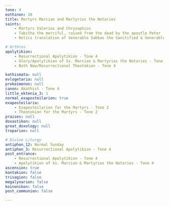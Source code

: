 ```yaml
---
tone: 4
eothinon: 10
title: Martyrs Marcian and Martyrios the Notaries
saints:
    - Martyrs Valerios and Chrysaphios
    - Tabitha the merciful, raised from the dead by the apostle Peter
    - Relics translation of Venerable Sabbas the Sanctified & Venerable John of Beverly

# Orthros
apolytikion:
    - Resurrectional Apolytikion - Tone 4
    - Glory/Apolytikion of Ss. Marcian & Martyrios the Notaries - Tone 4
    - Both Now/Resurrectional Theotokion - Tone 4

kathismata: null
evlogetaria: null
prokeimenon: null
canon: Akathist - Tone 4
little_ektenia_3: 1
normal_exaposteilarion: true
exaposteilaria:
    - Exaposteilarion for the Martyrs - Tone 2
    - Theotokion for the Martyrs - Tone 2
praises: null
doxastikon: null
great_doxology: null
troparion: null

# Divine Liturgy
antiphon_12: Normal Sunday
antiphon_3: Resurrectional Apolytikion - Tone 4
post_entrance:
    - Resurrectional Apolytikion - Tone 4
    - Apolytikion of Ss. Marcian & Martyrios the Notaries - Tone 4 
ascension: true
kontakion: false
trisagion: false
megalynarion: false
koinonikon: false
post_communion: false

---
```



